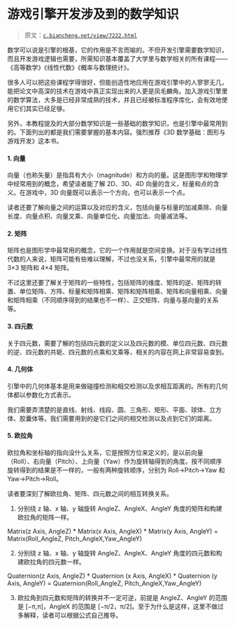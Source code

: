 # 游戏引擎开发涉及到的数学知识

> 原文：[`c.biancheng.net/view/7222.html`](http://c.biancheng.net/view/7222.html)

数学可以说是引擎的根基，它的作用是不言而喻的。不但开发引擎需要数学知识，而且开发游戏逻辑也需要，所需知识基本覆盖了大学里与数学相关的所有课程——《高等数学》《线性代数》《概率与数理统计》。

很多人可以把这些课程学得很好，但能创造性地应用在游戏引擎中的人寥寥无几，能把论文中高深的技术在游戏中真正实现出来的人更是凤毛麟角。加入游戏引擎里的数学算法，大多是已经非常成熟的技术，并且已经被标准程序库化，会有效地使用它们其实已经足够。

另外，本教程提及的大部分数学知识是一些基础的数学知识，也是引擎中最常用到的。下面列出的都是我们需要掌握的基本内容。强烈推荐《3D 数学基础：图形与游戏开发》这本书。

#### 1\. 向量

向量（也称矢量）是指具有大小（magnitude）和方向的量。这是图形学和物理学中经常用到的概念，希望读者能了解 2D、3D、4D 向量的含义，标量和点的含义。在游戏中，3D 向量既可以表示一个方向，也可以表示一个点。

读者还要了解向量之间的运算以及对应的含义，包括向量与标量的加减乘除、向量长度、向量点积、向量叉乘、向量单位化、向量加法、向量减法等。

#### 2\. 矩阵

矩阵也是图形学中最常用的概念，它的一个作用就是空间变换。对于没有学过线性代数的人来说，矩阵可能有些难以理解，不过也没关系，引擎中最常用的就是 3×3 矩阵和 4×4 矩阵。

不过这里还要了解关于矩阵的一些特性，包括矩阵的维度、矩阵的逆、矩阵的转置、单位矩阵、方阵、标量和矩阵相乘、矩阵和矩阵相乘、矩阵和向量相乘、向量和矩阵相乘（不同顺序得到的结果也不一样）、正交矩阵、向量与基向量的关系等。

#### 3\. 四元数

关于四元数，需要了解的包括四元数的定义以及四元数的模、单位四元数、四元数的逆、四元数的共轭、四元数的点乘和叉乘等，相关的内容在网上非常容易查到。

#### 4\. 几何体

引擎中的几何体基本是用来做碰撞检测和相交检测以及求相互距离的。所有的几何体都以参数化方式表示。

我们需要弄清楚的是直线、射线、线段、圆、三角形、矩形、平面、球体、立方体、胶囊体等。我们需要用到的是它们之间的相交检测以及点到它们的距离。

#### 5\. 欧拉角

欧拉角和坐标轴的指向没什么关系，它是按照方位来定义的，是以前向量（Roll）、右向量（Pitch）、上向量（Yaw）作为旋转轴得到的角度。按不同顺序旋转得到的结果是不一样的，一般有两种旋转顺序，分别为 Roll→Pitch→Yaw 和 Yaw→Pitch→Roll。

读者要深刻了解欧拉角、矩阵、四元数之间的相互转换关系。

1) 分别绕 z 轴、x 轴、y 轴旋转 AngleZ、AngleX、AngleY 角度的矩阵和构建欧拉角的矩阵一样。

Matrix(z Axis, AngleZ) * Matrix(x Axis, AngleX) * Matrix(y Axis, AngleY) = Matrix(Roll_AngleZ, Pitch_AngleX,Yaw_AngleY)

2) 分别绕 z 轴、x 轴、y 轴旋转 AngleZ、AngleX、AngleY 角度的四元数和构建欧拉角的四元数一样。

Quaternion(z Axis, AngleZ) * Quaternion (x Axis, AngleX) * Quaternion (y Axis, AngleY) = Quaternion(Roll_AngleZ, Pitch_AngleX,Yaw_AngleY)

3) 欧拉角到四元数和矩阵的转换并不一定可逆，前提是 AngleZ、AngleY 的范围是 [−π,π]，AngleX 的范围是 [−π/2，π/2]。至于为什么是这样，这里不做过多解释，读者可以根据公式自己推导。